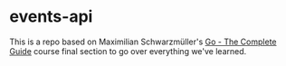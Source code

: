 # events-api

This is a repo based on Maximilian Schwarzmüller's [Go - The Complete Guide](https://www.udemy.com/course/go-the-complete-guide/?couponCode=LOCLZDOFFPJPTRMT#instructor-1) course final section to go over everything we've learned.
